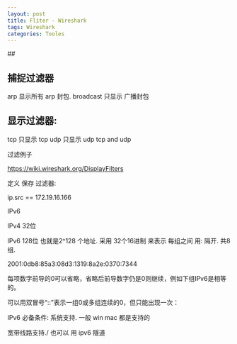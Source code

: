```yaml
---
layout: post
title: Fliter - Wireshark  
tags: Wireshark
categories: Tooles
---
```


\#\# 

## 捕捉过滤器

arp              显示所有 arp 封包.
broadcast  只显示 广播封包



## 显示过滤器:

tcp   只显示 tcp
udp 只显示 udp
tcp and udp

过滤例子


https://wiki.wireshark.org/DisplayFilters






定义 保存 过滤器:

ip.src == 172.19.16.166



IPv6

IPv4  32位

IPv6 128位 也就是2^128 个地址.
采用 32个16进制 来表示
每组之间 用: 隔开.  共8组.

2001:0db8:85a3:08d3:1319:8a2e:0370:7344 


每项数字前导的0可以省略，省略后前导数字仍是0则继续，例如下组IPv6是相等的。

可以用双冒号“::”表示一组0或多组连续的0，但只能出现一次：

IPv6 必备条件:
系统支持. 一般 win mac 都是支持的

宽带线路支持./  也可以 用 ipv6 隧道



